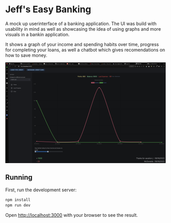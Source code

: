 # Jeff's Easy Banking

A mock up userinterface of a banking application. The UI was build with usability in mind as well as showcasing the idea of using graphs and more visuals in a bankin application.

It shows a graph of your income and spending habits over time, progress for completing your loans, as well a chatbot which gives recomendations on how to save money.

![Jeff's Easy Banking](/assets/img.png)

## Running

First, run the development server:

```bash
npm install
npm run dev
```

Open [http://localhost:3000](http://localhost:3000) with your browser to see the result.
